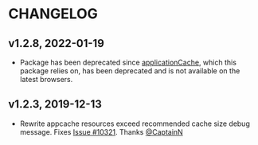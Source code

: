 # CHANGELOG

## v1.2.8, 2022-01-19

* Package has been deprecated since [applicationCache](https://developer.mozilla.org/en-US/docs/Web/API/Window/applicationCache), which this package relies on, has been deprecated and is not available on the latest browsers.

## v1.2.3, 2019-12-13

* Rewrite appcache resources exceed recommended cache size debug message. Fixes [Issue #10321](https://github.com/meteor/meteor/issues/10321). Thanks [@CaptainN](https://github.com/CaptainN)
